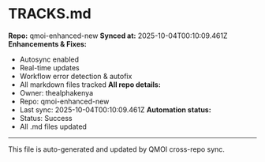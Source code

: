 # TRACKS.md

**Repo:** qmoi-enhanced-new
**Synced at:** 2025-10-04T00:10:09.461Z
**Enhancements & Fixes:**
- Autosync enabled
- Real-time updates
- Workflow error detection & autofix
- All markdown files tracked
**All repo details:**
- Owner: thealphakenya
- Repo: qmoi-enhanced-new
- Last sync: 2025-10-04T00:10:09.461Z
**Automation status:**
- Status: Success
- All .md files updated
---
This file is auto-generated and updated by QMOI cross-repo sync.
